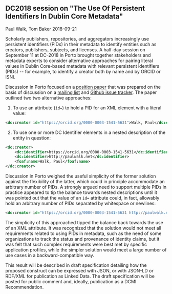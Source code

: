 ## DC2018 session on "The Use Of Persistent Identifiers In Dublin Core Metadata"

Paul Walk, Tom Baker
2018-09-21

Scholarly publishers, repositories, and aggregators increasingly use persistent identifiers (PIDs) in their metadata to identify entities such as creators, publishers, subjects, and licenses.  A half-day session on September 11 at DC-2018 in Porto brought together stakeholders and metadata experts to consider alternative approaches for pairing literal values in Dublin Core-based metadata with relevant persistent identifiers (PIDs) -- for example, to identify a creator both by name and by ORCID or ISNI.  

Discussion in Porto focused on a [position paper](https://github.com/dcmi/pids_in_dc/blob/master/proposal/The_Association_of_Persistent_Identifiers_with_Literals_in_XML-formatted_Metadata_using_Dublin.md) that was prepared on the basis of discussion on a [mailing list](https://groups.google.com/d/forum/pids-in-dublin-core) and [Github issue tracker](https://github.com/dcmi/pids_in_dc/issues).  The paper outlined two two alternative approaches: 

1. To use an attribute (`id=`) to hold a PID for an XML element with a literal value:

```xml
<dc:creator id="https://orcid.org/0000-0003-1541-5631">Walk, Paul</dc:creator>
```

2. To use one or more DC Identifier elements in a nested description of the entity in
question:

```xml
<dc:creator>
	<dc:identifier>https://orcid.org/0000-0003-1541-5631</dc:identifier>
	<dc:identifier>http://paulwalk.net</dc:identifier>
	<foaf:name>Walk, Paul</foaf:name>
</dc:creator>
```

Discussion in Porto weighed the useful simplicity of the former solution against the flexibility of the latter, which could in principle accommodate an arbitrary number of PIDs.  A strongly argued need to support multiple PIDs in practice appeared to tip the balance towards nested descriptions until it was pointed out that the value of an `id=` attribute could, in fact, allowably hold an arbitrary number of PIDs separated by whitespace or newlines:

```xml
<dc:creator id="https://orcid.org/0000-0003-1541-5631 http://paulwalk.net">Walk, Paul</dc:creator>
```

The simplicity of this approached tipped the balance back towards the use of an XML attribute.  It was recognized that the solution would not meet all requirements related to using PIDs in metadata, such as the need of some organizations to track the status and provenance of identity claims, but it was felt that such complex requirements were best met by specific application profiles, while the simpler solution would meet a large number of use cases in a backward-compatible way.

This result will be described in draft specification detailing how the proposed construct can be expressed with JSON, or with JSON-LD or RDF/XML for publication as Linked Data. The draft specification will be posted for public comment and, ideally, publication as a DCMI Recommendation.

